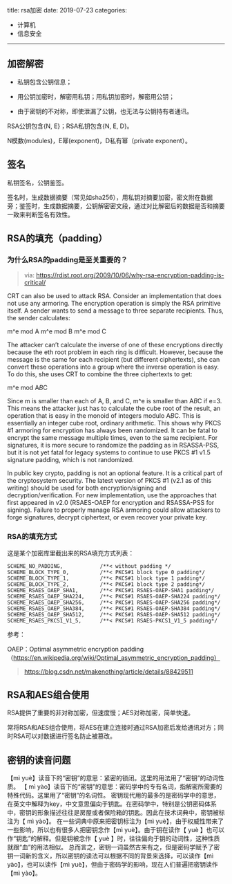 title: rsa加密
date: 2019-07-23
categories:
- 计算机
- 信息安全




---

## 加密解密

* 私钥包含公钥信息；

* 用公钥加密时，解密用私钥；用私钥加密时，解密用公钥；
* 由于密钥的不对称，即使泄漏了公钥，也无法与公钥持有者通讯。

RSA公钥包含{N, E}；RSA私钥包含{N, E, D}。

N模数(modules)，E幂(exponent)，D私有幂（private exponent）。

## 签名

私钥签名，公钥鉴签。

签名时，生成数据摘要（常见如sha256），用私钥对摘要加密，密文附在数据旁；鉴签时，生成数据摘要，公钥解密密文段，通过对比解密后的数据是否和摘要一致来判断签名有效性。

## RSA的填充（padding）

### 为什么RSA的padding是至关重要的？

> via: https://rdist.root.org/2009/10/06/why-rsa-encryption-padding-is-critical/

CRT can also be used to attack RSA. Consider an implementation that does not use any armoring. The encryption operation is simply the RSA primitive itself. A sender wants to send a message to three separate recipients. Thus, the sender calculates:

m^e mod A
m^e mod B
m^e mod C

The attacker can’t calculate the inverse of one of these encryptions directly because the eth root problem in each ring is difficult. However, because the message is the same for each recipient (but different ciphertexts), she can convert these operations into a group where the inverse operation is easy. To do this, she uses CRT to combine the three ciphertexts to get:

m^e mod A*B*C

Since m is smaller than each of A, B, and C, m^e is smaller than A*B*C if e=3. This means the attacker just has to calculate the cube root of the result, an operation that is easy in the monoid of integers modulo A*B*C. This is essentially an integer cube root, ordinary arithmetic. This shows why PKCS #1 armoring for encryption has always been randomized. It can be fatal to encrypt the same message multiple times, even to the same recipient. For signatures, it is more secure to randomize the padding as in RSASSA-PSS, but it is not yet fatal for legacy systems to continue to use PKCS #1 v1.5 signature padding, which is not randomized.

In public key crypto, padding is not an optional feature. It is a critical part of the cryptosystem security. The latest version of PKCS #1 (v2.1 as of this writing) should be used for both encryption/signing and decryption/verification. For new implementation, use the approaches that first appeared in v2.0 (RSAES-OAEP for encryption and RSASSA-PSS for signing). Failure to properly manage RSA armoring could allow attackers to forge signatures, decrypt ciphertext, or even recover your private key.


### RSA的填充方式

这是某个加密库里截出来的RSA填充方式列表：
```
SCHEME_NO_PADDING,            /**< without padding */
SCHEME_BLOCK_TYPE_0,          /**< PKCS#1 block type 0 padding*/
SCHEME_BLOCK_TYPE_1,          /**< PKCS#1 block type 1 padding*/
SCHEME_BLOCK_TYPE_2,          /**< PKCS#1 block type 2 padding*/
SCHEME_RSAES_OAEP_SHA1,       /**< PKCS#1 RSAES-OAEP-SHA1 padding*/
SCHEME_RSAES_OAEP_SHA224,     /**< PKCS#1 RSAES-OAEP-SHA224 padding*/
SCHEME_RSAES_OAEP_SHA256,     /**< PKCS#1 RSAES-OAEP-SHA256 padding*/
SCHEME_RSAES_OAEP_SHA384,     /**< PKCS#1 RSAES-OAEP-SHA384 padding*/
SCHEME_RSAES_OAEP_SHA512,     /**< PKCS#1 RSAES-OAEP-SHA512 padding*/
SCHEME_RSAES_PKCS1_V1_5,      /**< PKCS#1 RSAES-PKCS1_V1_5 padding*/
```

参考：

OAEP：Optimal asymmetric encryption padding（https://en.wikipedia.org/wiki/Optimal_asymmetric_encryption_padding）

>  https://blog.csdn.net/makenothing/article/details/88429511

## RSA和AES组合使用

RSA提供了重要的非对称加密，但速度慢；AES对称加密，简单快速。

常将RSA和AES组合使用，将AES在建立连接时通过RSA加密后发给通讯对方；同时RSA可以对数据进行签名防止被篡改。

## 密钥的读音问题

【mì yuè】读音下的“密钥”的意思：紧密的锁闭。这里的用法用了“密钥”的动词性质。
【 mì yào】读音下的“密钥”的意思：密码学中的专有名词，指解密所需要的特殊代码。这里用了“密钥”的名词性。
密钥现代用的最多的是密码学中的意思，在英文中解释为key，中文意思偏向于钥匙。在密码学中，特别是公钥密码体系中，密钥的形象描述往往是房屋或者保险箱的钥匙。因此在技术词典中，密钥被标注为【 mì yào】。
在一些词典中原来把密钥标注为【mì yuè】，由于权威性带来了一些影响，所以也有很多人把密钥念作【mì yuè】。由于钥在读作【 yuè 】也可以作“钥匙”的解释。但是钥被念作【 yuè 】时，往往偏向于钥的动词性，这种性质就跟“血”的用法相似。
总而言之，密钥一词虽然古来有之，但是密码学赋予了密钥一词新的含义，所以密钥的读法可以根据不同的背景来选择，可以读作【mì yào】，也可以读作【mì yuè】，但由于密码学的影响，现在人们普遍把密钥读作【mì yào】。